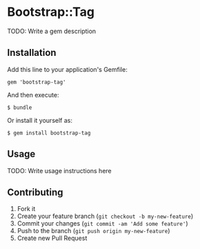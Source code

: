 # Bootstrap::Tag

TODO: Write a gem description

## Installation

Add this line to your application's Gemfile:

    gem 'bootstrap-tag'

And then execute:

    $ bundle

Or install it yourself as:

    $ gem install bootstrap-tag

## Usage

TODO: Write usage instructions here

## Contributing

1. Fork it
2. Create your feature branch (`git checkout -b my-new-feature`)
3. Commit your changes (`git commit -am 'Add some feature'`)
4. Push to the branch (`git push origin my-new-feature`)
5. Create new Pull Request

